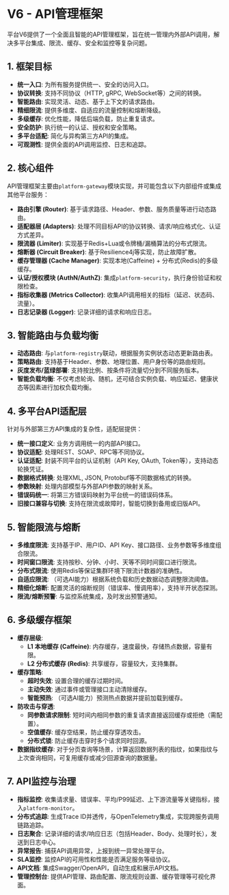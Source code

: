 # V6 - API管理框架

平台V6提供了一个全面且智能的API管理框架，旨在统一管理内外部API调用，解决多平台集成、限流、缓存、安全和监控等复杂问题。

## 1. 框架目标

- **统一入口**: 为所有服务提供统一、安全的访问入口。
- **协议转换**: 支持不同协议（HTTP, gRPC, WebSocket等）之间的转换。
- **智能路由**: 实现灵活、动态、基于上下文的请求路由。
- **精细限流**: 提供多维度、自适应的流量控制和熔断降级。
- **多级缓存**: 优化性能，降低后端负载，防止重复请求。
- **安全防护**: 执行统一的认证、授权和安全策略。
- **多平台适配**: 简化与异构第三方API的集成。
- **可观测性**: 提供全面的API调用监控、日志和追踪。

## 2. 核心组件

API管理框架主要由`platform-gateway`模块实现，并可能包含以下内部组件或集成其他平台服务：

- **路由引擎 (Router)**: 基于请求路径、Header、参数、服务质量等进行动态路由。
- **适配器层 (Adapters)**: 处理不同目标API的协议转换、请求/响应格式化、认证方式差异。
- **限流器 (Limiter)**: 实现基于Redis+Lua或令牌桶/漏桶算法的分布式限流。
- **熔断器 (Circuit Breaker)**: 基于Resilience4j等实现，防止故障扩散。
- **缓存管理器 (Cache Manager)**: 实现本地(Caffeine) + 分布式(Redis)的多级缓存。
- **认证/授权模块 (AuthN/AuthZ)**: 集成`platform-security`，执行身份验证和权限检查。
- **指标收集器 (Metrics Collector)**: 收集API调用相关的指标（延迟、状态码、流量）。
- **日志记录器 (Logger)**: 记录详细的请求和响应日志。

## 3. 智能路由与负载均衡

- **动态路由**: 与`platform-registry`联动，根据服务实例状态动态更新路由表。
- **策略路由**: 支持基于Header、参数、地理位置、用户身份等的路由规则。
- **灰度发布/蓝绿部署**: 支持按比例、按条件将流量切分到不同服务版本。
- **智能负载均衡**: 不仅考虑轮询、随机，还可结合实例负载、响应延迟、健康状态等因素进行加权负载均衡。

## 4. 多平台API适配层

针对与外部第三方API集成的复杂性，适配层提供：

- **统一接口定义**: 业务方调用统一的内部API接口。
- **协议适配**: 处理REST、SOAP、RPC等不同协议。
- **认证适配**: 封装不同平台的认证机制（API Key, OAuth, Token等），支持动态轮换凭证。
- **数据格式转换**: 处理XML, JSON, Protobuf等不同数据格式的转换。
- **参数映射**: 处理内部模型与外部API参数的映射关系。
- **错误码统一**: 将第三方错误码映射为平台统一的错误码体系。
- **旧接口兼容与切换**: 支持在限流或故障时，智能切换到备用或旧版API。

## 5. 智能限流与熔断

- **多维度限流**: 支持基于IP、用户ID、API Key、接口路径、业务参数等多维度组合限流。
- **时间窗口限流**: 支持按秒、分钟、小时、天等不同时间窗口进行限流。
- **分布式限流**: 使用Redis等保证集群环境下限流计数器的准确性。
- **自适应限流**: （可选AI能力）根据系统负载和历史数据动态调整限流阈值。
- **精细化熔断**: 配置灵活的熔断规则（错误率、慢调用率），支持半开状态探测。
- **限流/熔断预警**: 与监控系统集成，及时发出预警通知。

## 6. 多级缓存框架

- **缓存层级**:
    - **L1 本地缓存 (Caffeine)**: 内存缓存，速度最快，存储热点数据，容量有限。
    - **L2 分布式缓存 (Redis)**: 共享缓存，容量较大，支持集群。
- **缓存策略**:
    - **超时失效**: 设置合理的缓存过期时间。
    - **主动失效**: 通过事件或管理接口主动清除缓存。
    - **智能预热**: （可选AI能力）预测热点数据并提前加载到缓存。
- **防攻击与穿透**:
    - **同参数请求限制**: 短时间内相同参数的重复请求直接返回缓存或拒绝（需配置）。
    - **空值缓存**: 缓存空结果，防止缓存穿透攻击。
    - **分布式锁**: 防止缓存击穿时多个请求同时回源。
- **数据指纹缓存**: 对于分页查询等场景，计算返回数据列表的指纹，如果指纹与上次查询相同，可复用缓存或减少回源查询的数据量。

## 7. API监控与治理

- **指标监控**: 收集请求量、错误率、平均/P99延迟、上下游流量等关键指标，接入`platform-monitor`。
- **分布式追踪**: 生成Trace ID并透传，与OpenTelemetry集成，实现跨服务调用链路追踪。
- **日志聚合**: 记录详细的请求/响应日志（包括Header、Body、处理时长），发送到日志中心。
- **异常报告**: 捕获API调用异常，上报到统一异常处理平台。
- **SLA监控**: 监控API的可用性和性能是否满足服务等级协议。
- **API文档**: 集成Swagger/OpenAPI，自动生成和展示API文档。
- **管理控制台**: 提供API管理、路由配置、限流规则设置、缓存管理等可视化界面。 